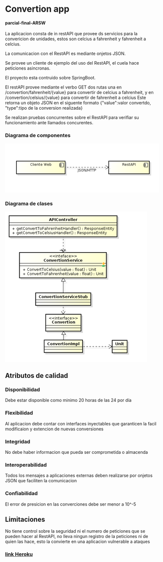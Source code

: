 # Convertion app

#### parcial-final-ARSW

La aplicacion consta de in restAPI que provee ds servicios para la convericion de unidades, estos son celcius a fahrenheit y fahrenheit a celcius.


La comunicacion con el RestAPI es mediante onjetos JSON.

Se provee un cliente de ejemplo del uso del RestAPI, el cuela hace peticiones asincronas.

El proyecto esta contruido sobre SpringBoot.


El restAPI provee mediante el verbo GET dos rutas una en /convertion/fahrenheit/{value} para convertir de celcius a fahrenheit, y en /convertion/celsius/{value} para convertir de fahrenheit a celcius
                         Este retorna un objeto JSON en el siguente formato {"value":valor convertdo, "type":tipo de la conversion realizada}

Se realizan pruebas concurrentes sobre el RestAPI para verifiar su funcionamiento ante llamados concurentes.

### Diagrama de componentes

![](img/component.png)

### Diagrama de clases

![](img/clases.png)

## Atributos de calidad

### Disponibilidad

Debe estar disponible como minimo 20 horas de las 24 por día

### Flexibilidad

Al aplicacion debe contar con interfaces inyectables que garanticen la facil modificaion y extencion de nuevas conversiones

### Integridad

No debe haber informacion que pueda ser comprometida o almacenda

### Interoperabilidad

Todos los mensajes a aplicaciones externas deben realizarse por onjetos JSON que faciliten la comunicacion

### Confiabilidad

El error de presicion en las converciones debe ser menor a 10^-5

## Limitaciones

No tiene control sobre la seguridad ni el numero de peticiones que se pueden hacer al RestAPI, no lleva ningun registro de la peticiones ni de quien las hace, esto la convierte en una aplicacion vulnerable a
ataques

### [link Heroku](https://parcial-final-arsw.herokuapp.com)
